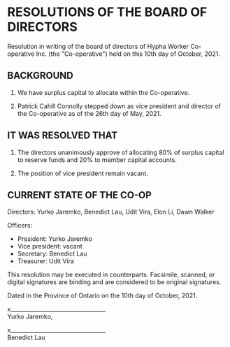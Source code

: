 # RESOLUTIONS OF THE BOARD OF DIRECTORS
Resolution in writing of the board of directors of Hypha Worker Co-operative Inc. (the "Co-operative") held on this 10th day of October, 2021.

## BACKGROUND
1. We have surplus capital to allocate within the Co-operative.

2. Patrick Cahill Connolly stepped down as vice president and director of the Co-operative as of the 26th day of May, 2021.

## IT WAS RESOLVED THAT
1. The directors unanimously approve of allocating 80% of surplus capital to reserve funds and 20% to member capital accounts.

2. The position of vice president remain vacant.

## CURRENT STATE OF THE CO-OP
Directors: Yurko Jaremkο, Benedict Lau, Udit Vira, Elon Li, Dawn Walker

Officers:
* President: Yurko Jaremkο
* Vice president: vacant
* Secretary: Benedict Lau
* Treasurer: Udit Vira

This resolution may be executed in counterparts. Facsimile, scanned, or digital signatures are binding and are considered to be original signatures.

Dated in the Province of Ontario on the 10th day of October, 2021.



x__________________________________  
Yurko Jaremkο,


x__________________________________  
Benedict Lau
